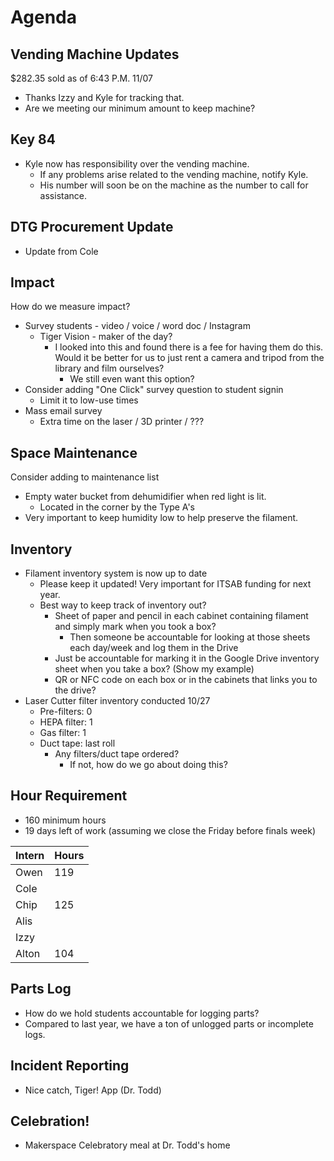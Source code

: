 # Agenda

## Vending Machine Updates
$282.35 sold as of 6:43 P.M. 11/07
- Thanks Izzy and Kyle for tracking that.
- Are we meeting our minimum amount to keep machine?

## Key 84
- Kyle now has responsibility over the vending machine.
  - If any problems arise related to the vending machine, notify Kyle.
  - His number will soon be on the machine as the number to call for assistance.

## DTG Procurement Update
- Update from Cole

## Impact
How do we measure impact?
- Survey students - video / voice / word doc / Instagram
    - Tiger Vision - maker of the day?
      - I looked into this and found there is a fee for having them do this. Would it be better for us to just rent a camera and tripod from the library and film ourselves?
        - We still even want this option?
- Consider adding "One Click" survey question to student signin
    - Limit it to low-use times
- Mass email survey
    - Extra time on the laser / 3D printer / ???

## Space Maintenance
Consider adding to maintenance list
- Empty water bucket from dehumidifier when red light is lit.
  - Located in the corner by the Type A's
- Very important to keep humidity low to help preserve the filament.

## Inventory
- Filament inventory system is now up to date
  - Please keep it updated! Very important for ITSAB funding for next year.
  - Best way to keep track of inventory out?
    - Sheet of paper and pencil in each cabinet containing filament and simply mark when you took a box?
      - Then someone be accountable for looking at those sheets each day/week and log them in the Drive
    - Just be accountable for marking it in the Google Drive inventory sheet when you take a box? (Show my example)
    - QR or NFC code on each box or in the cabinets that links you to the drive?
- Laser Cutter filter inventory conducted 10/27
  - Pre-filters: 0
  - HEPA filter: 1
  - Gas filter: 1
  - Duct tape: last roll
    - Any filters/duct tape ordered?
      - If not, how do we go about doing this?

## Hour Requirement
- 160 minimum hours
- 19 days left of work (assuming we close the Friday before finals week)

| Intern | Hours |
|:-------|:------|
| Owen   | 119   |
| Cole   |       |
| Chip   | 125   |
| Alis   |       |
| Izzy   |       |
| Alton  | 104   |

## Parts Log
- How do we hold students accountable for logging parts?
- Compared to last year, we have a ton of unlogged parts or incomplete logs.

## Incident Reporting
- Nice catch, Tiger! App (Dr. Todd)

## Celebration!
- Makerspace Celebratory meal at Dr. Todd's home
